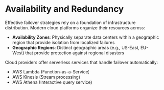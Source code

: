 # Availability and Redundancy

Effective failover strategies rely on a foundation of infrastructure distribution. Modern cloud platforms organize their resources across:

- **Availability Zones**: Physically separate data centers within a geographic region that provide isolation from localized failures
- **Geographic Regions**: Distinct geographic areas (e.g., US-East, EU-West) that provide protection against regional disasters

Cloud providers offer serverless services that handle failover automatically:
- AWS Lambda (Function-as-a-Service)
- AWS Kinesis (Stream processing)
- AWS Athena (Interactive query service)
